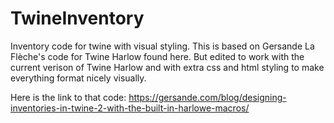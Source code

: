 # TwineInventory
Inventory code for twine with visual styling.
This is based on Gersande La Flèche's code for Twine Harlow found here. 
But edited to work with the current verison of Twine Harlow and with extra css and html styling to make everything format nicely visually.

Here is the link to that code:
https://gersande.com/blog/designing-inventories-in-twine-2-with-the-built-in-harlowe-macros/
